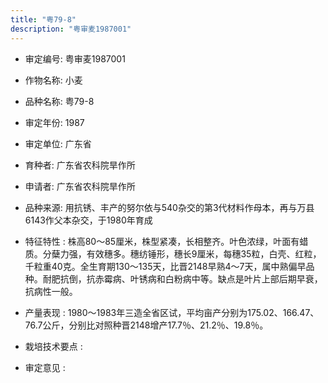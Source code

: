 ```yaml
---
title: "粤79-8"
description: "粤审麦1987001"
---
```

* 审定编号:  粤审麦1987001

*  作物名称:  小麦

*  品种名称:  粤79-8

*  审定年份:  1987

*  审定单位:  广东省

* 育种者:  广东省农科院旱作所

*  申请者:  广东省农科院旱作所

*  品种来源:  用抗锈、丰产的努尔依与540杂交的第3代材料作母本，再与万县6143作父本杂交，于1980年育成

*  特征特性 : 
株高80～85厘米，株型紧凑，长相整齐。叶色浓绿，叶面有蜡质。分蘖力强，有效穗多。穗纺锤形，穗长9厘米，每穗35粒，白壳、红粒，千粒重40克。全生育期130～135天，比晋2148早熟4～7天，属中熟偏早品种。耐肥抗倒，抗赤霉病、叶锈病和白粉病中等。缺点是叶片上部后期早衰，抗病性一般。
 
*  产量表现 : 
1980～1983年三造全省区试，平均亩产分别为175.02、166.47、76.7公斤，分别比对照种晋2148增产17.7％、21.2％、19.8％。

*  栽培技术要点 : 
 

*  审定意见 : 

